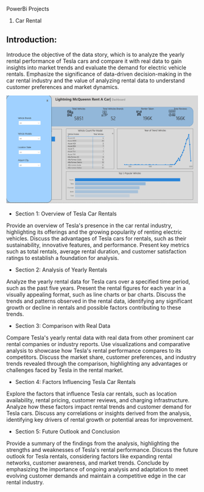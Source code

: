 PowerBi Projects

1. Car Rental

## Introduction:

Introduce the objective of the data story, which is to analyze the yearly rental performance of Tesla cars and compare it with real data to gain insights into market trends and evaluate the demand for electric vehicle rentals.
Emphasize the significance of data-driven decision-making in the car rental industry and the value of analyzing rental data to understand customer preferences and market dynamics.

<img src= https://github.com/MustafaVardal/PowerBi-Projects/blob/main/CarRental/Car%20rental.png>

- Section 1: Overview of Tesla Car Rentals

Provide an overview of Tesla's presence in the car rental industry, highlighting its offerings and the growing popularity of renting electric vehicles.
Discuss the advantages of Tesla cars for rentals, such as their sustainability, innovative features, and performance.
Present key metrics such as total rentals, average rental duration, and customer satisfaction ratings to establish a foundation for analysis.

- Section 2: Analysis of Yearly Rentals

Analyze the yearly rental data for Tesla cars over a specified time period, such as the past five years.
Present the rental figures for each year in a visually appealing format, such as line charts or bar charts.
Discuss the trends and patterns observed in the rental data, identifying any significant growth or decline in rentals and possible factors contributing to these trends.

- Section 3: Comparison with Real Data

Compare Tesla's yearly rental data with real data from other prominent car rental companies or industry reports.
Use visualizations and comparative analysis to showcase how Tesla's rental performance compares to its competitors.
Discuss the market share, customer preferences, and industry trends revealed through the comparison, highlighting any advantages or challenges faced by Tesla in the rental market.

- Section 4: Factors Influencing Tesla Car Rentals

Explore the factors that influence Tesla car rentals, such as location availability, rental pricing, customer reviews, and charging infrastructure.
Analyze how these factors impact rental trends and customer demand for Tesla cars.
Discuss any correlations or insights derived from the analysis, identifying key drivers of rental growth or potential areas for improvement.

- Section 5: Future Outlook and Conclusion

Provide a summary of the findings from the analysis, highlighting the strengths and weaknesses of Tesla's rental performance.
Discuss the future outlook for Tesla rentals, considering factors like expanding rental networks, customer awareness, and market trends.
Conclude by emphasizing the importance of ongoing analysis and adaptation to meet evolving customer demands and maintain a competitive edge in the car rental industry.
